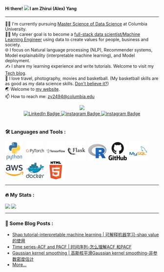 <h4>
  Hi there!
  <img src="https://media.giphy.com/media/hvRJCLFzcasrR4ia7z/giphy.gif" width="50"/>
  I am Zhirui (Alex) Yang
</h4>

---

:man_student: I'm currently pursuing [Master Science of Data Science](https://datascience.columbia.edu/education/programs/m-s-in-data-science/) at Columbia University. \
:man_technologist: My career goal is to become a [full-stack data scientist/Machine Learning Engineer](https://towardsdatascience.com/full-stack-data-scientist-a-jack-of-all-trades-6490e007298) using data to create values for people, business and society. \
:globe_with_meridians: I focus on Natural language processing (NLP), Recommender systems, Model explainability (interpretable machine learning), and Model deployment. \
:writing_hand: I share my learning experience and write tutorials. Welcome to visit my [Tech blog](https://blog.csdn.net/qq_41103204). \
:basketball: I love travel, photography, movies and basketball. (My basketball skills are as good as my data science skills. [Don't believe it?](https://www.instagram.com/alex_yang97/)) \
:earth_asia: Welcome to [my website](https://alex2yang97.github.io/). \
:mailbox: How to reach me: zy2494@columbia.edu



<div id="header" align="center">
  <img src="https://media.giphy.com/media/gjrYDwbjnK8x36xZIO/giphy.gif" width="300"/>
</div>
<div id="badges" align="center">
  <a href="https://www.linkedin.com/in/zhiruiyang/">
    <img src="https://img.shields.io/badge/LinkedIn-blue?style=for-the-badge&logo=linkedin&logoColor=white" alt="LinkedIn Badge"/>
  </a>
  <a href="https://blog.csdn.net/qq_41103204">
    <img src="https://img.shields.io/badge/-Tech%20Blog-brightgreen?style=for-the-badge&logo=rss&logoColor=white" alt="instagram Badge"/>
  </a>
  <a href="https://www.instagram.com/alex_yang97/">
    <img src="https://img.shields.io/badge/Instagram-E4405F?style=for-the-badge&logo=instagram&logoColor=white" alt="instagram Badge"/>
  </a>
</div>
<div id="profile-views" align="center">
  <img src="https://komarev.com/ghpvc/?username=Alex2Yang97&style=flat-square&color=blue" alt=""/>
</div>


### :hammer_and_wrench: Languages and Tools :

<div>
  <img src="https://github.com/devicons/devicon/blob/master/icons/python/python-original-wordmark.svg" title="python" alt="python" width="60" height="60"/>&nbsp;
  <img src="https://github.com/devicons/devicon/blob/master/icons/pytorch/pytorch-original-wordmark.svg" title="pytorch" alt="pytorch" width="60" height="60"/>&nbsp;
  <img src="https://github.com/devicons/devicon/blob/master/icons/tensorflow/tensorflow-line-wordmark.svg" title="tensorflow" alt="tensorflow" width="60" height="60"/>&nbsp;
  <img src="https://github.com/devicons/devicon/blob/master/icons/flask/flask-original-wordmark.svg" title="flask" alt="flask" width="60" height="60"/>&nbsp;
  <img src="https://github.com/devicons/devicon/blob/master/icons/r/r-original.svg" title="r" alt="r" width="60" height="60"/>&nbsp;
  <img src="https://github.com/devicons/devicon/blob/master/icons/github/github-original-wordmark.svg" title="github" alt="github" width="60" height="60"/>&nbsp;
  <img src="https://github.com/devicons/devicon/blob/master/icons/mysql/mysql-original-wordmark.svg" title="mysql" alt="mysql" width="60" height="60"/>&nbsp;
  <img src="https://github.com/devicons/devicon/blob/master/icons/amazonwebservices/amazonwebservices-original-wordmark.svg" title="aws" alt="aws" width="60" height="60"/>&nbsp;
  <img src="https://github.com/devicons/devicon/blob/master/icons/docker/docker-original-wordmark.svg" title="docker" alt="docker" width="60" height="60"/>&nbsp;
  <img src="https://github.com/devicons/devicon/blob/master/icons/html5/html5-original-wordmark.svg" title="html" alt="html" width="60" height="60"/>&nbsp;
</div>

---

### :fire: My Stats :

<div id="github-stat" align="left">
  <a>
    <img height="180" align="center" src="https://github-readme-stats.vercel.app/api?username=Alex2Yang97&count_private=true&show_icons=true&theme=radical" />
  </a>
  <a>
    <img height="180"  align="center" src="https://github-readme-stats.vercel.app/api/top-langs/?username=Alex2Yang97&layout=compact&theme=radical" />
  </a>
  
</div>  

---



### :luggage: Some Blog Posts :

- [Shap tutorial-interpretable machine learning | 可解释机器学习-shap value的使用](https://blog.csdn.net/qq_41103204/article/details/104896630)
- [Time series-ACF and PACF | 时间序列-怎么理解ACF 和PACF](https://blog.csdn.net/qq_41103204/article/details/105810742)
- [Gaussian kernel smoothing | 高斯核平滑Gaussian kernel smoothing-非参数密度估计](https://blog.csdn.net/qq_41103204/article/details/104755527)
- [More...](https://blog.csdn.net/qq_41103204)

